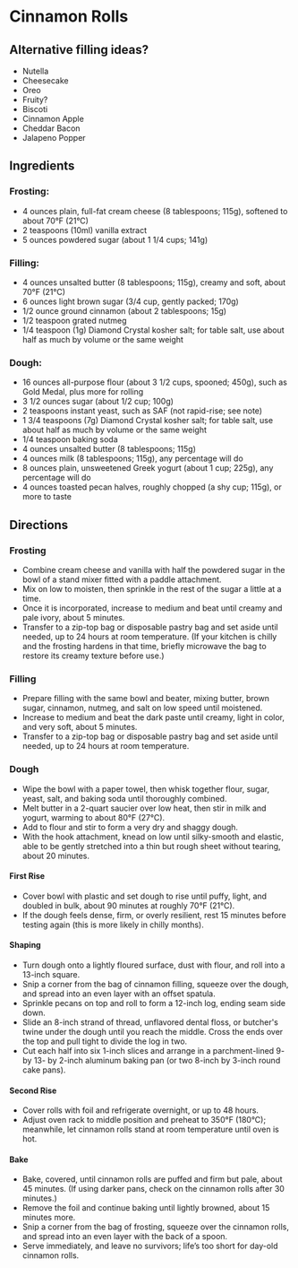 # Cinnamon Rolls

## Alternative filling ideas?
- Nutella
- Cheesecake
- Oreo
- Fruity?
- Biscoti
- Cinnamon Apple
- Cheddar Bacon
- Jalapeno Popper

## Ingredients

### Frosting:

- 4 ounces plain, full-fat cream cheese (8 tablespoons; 115g), softened to about 70°F (21°C)
- 2 teaspoons (10ml) vanilla extract
- 5 ounces powdered sugar (about 1 1/4 cups; 141g)

### Filling:

- 4 ounces unsalted butter (8 tablespoons; 115g), creamy and soft, about 70°F (21°C)
- 6 ounces light brown sugar (3/4 cup, gently packed; 170g)
- 1/2 ounce ground cinnamon (about 2 tablespoons; 15g)
- 1/2 teaspoon grated nutmeg
- 1/4 teaspoon (1g) Diamond Crystal kosher salt; for table salt, use about half as much by volume or the same weight

### Dough:

- 16 ounces all-purpose flour (about 3 1/2 cups, spooned; 450g), such as Gold Medal, plus more for rolling
- 3 1/2 ounces sugar (about 1/2 cup; 100g)
- 2 teaspoons instant yeast, such as SAF (not rapid-rise; see note)
- 1 3/4 teaspoons (7g) Diamond Crystal kosher salt; for table salt, use about half as much by volume or the same weight
- 1/4 teaspoon baking soda
- 4 ounces unsalted butter (8 tablespoons; 115g)
- 4 ounces milk (8 tablespoons; 115g), any percentage will do
- 8 ounces plain, unsweetened Greek yogurt (about 1 cup; 225g), any percentage will do
- 4 ounces toasted pecan halves, roughly chopped (a shy cup; 115g), or more to taste

## Directions

### Frosting

- Combine cream cheese and vanilla with half the powdered sugar in the bowl of a stand mixer fitted with a paddle attachment. 
- Mix on low to moisten, then sprinkle in the rest of the sugar a little at a time. 
- Once it is incorporated, increase to medium and beat until creamy and pale ivory, about 5 minutes. 
- Transfer to a zip-top bag or disposable pastry bag and set aside until needed, up to 24 hours at room temperature. (If your kitchen is chilly and the frosting hardens in that time, briefly microwave the bag to restore its creamy texture before use.)

### Filling

- Prepare filling with the same bowl and beater, mixing butter, brown sugar, cinnamon, nutmeg, and salt on low speed until moistened.
- Increase to medium and beat the dark paste until creamy, light in color, and very soft, about 5 minutes.
- Transfer to a zip-top bag or disposable pastry bag and set aside until needed, up to 24 hours at room temperature.

### Dough

- Wipe the bowl with a paper towel, then whisk together flour, sugar, yeast, salt, and baking soda until thoroughly combined.
- Melt butter in a 2-quart saucier over low heat, then stir in milk and yogurt, warming to about 80°F (27°C).
- Add to flour and stir to form a very dry and shaggy dough. 
- With the hook attachment, knead on low until silky-smooth and elastic, able to be gently stretched into a thin but rough sheet without tearing, about 20 minutes.

#### First Rise 

- Cover bowl with plastic and set dough to rise until puffy, light, and doubled in bulk, about 90 minutes at roughly 70°F (21°C). 
- If the dough feels dense, firm, or overly resilient, rest 15 minutes before testing again (this is more likely in chilly months).

#### Shaping 

- Turn dough onto a lightly floured surface, dust with flour, and roll into a 13-inch square.
- Snip a corner from the bag of cinnamon filling, squeeze over the dough, and spread into an even layer with an offset spatula.
- Sprinkle pecans on top and roll to form a 12-inch log, ending seam side down.
- Slide an 8-inch strand of thread, unflavored dental floss, or butcher's twine under the dough until you reach the middle. Cross the ends over the top and pull tight to divide the log in two. 
- Cut each half into six 1-inch slices and arrange in a parchment-lined 9- by 13- by 2-inch aluminum baking pan (or two 8-inch by 3-inch round cake pans).

#### Second Rise 

- Cover rolls with foil and refrigerate overnight, or up to 48 hours. 
- Adjust oven rack to middle position and preheat to 350°F (180°C); meanwhile, let cinnamon rolls stand at room temperature until oven is hot.

#### Bake 

- Bake, covered, until cinnamon rolls are puffed and firm but pale, about 45 minutes. (If using darker pans, check on the cinnamon rolls after 30 minutes.) 
- Remove the foil and continue baking until lightly browned, about 15 minutes more. 
- Snip a corner from the bag of frosting, squeeze over the cinnamon rolls, and spread into an even layer with the back of a spoon. 
- Serve immediately, and leave no survivors; life’s too short for day-old cinnamon rolls. 
